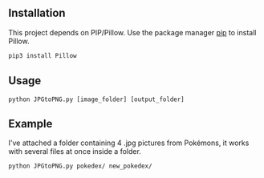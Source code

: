 ## Installation

This project depends on PIP/Pillow. 
Use the package manager [pip](https://pip.pypa.io/en/stable/) to install Pillow.

```bash
pip3 install Pillow
```

## Usage

```python JPGtoPNG.py [image_folder] [output_folder]```

## Example

I've attached a folder containing 4 .jpg pictures from Pokémons, it works with several files at once inside a folder.

```python JPGtoPNG.py pokedex/ new_pokedex/```
